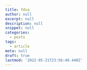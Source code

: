 ```yaml
---
title: fdsa
author: null
excerpt: null
description: null
snippet: null
categories:
  - posts
tags:
  - article
meta: null
draft: true
lastmod: '2022-05-21T23:56:40.448Z'
---
```


